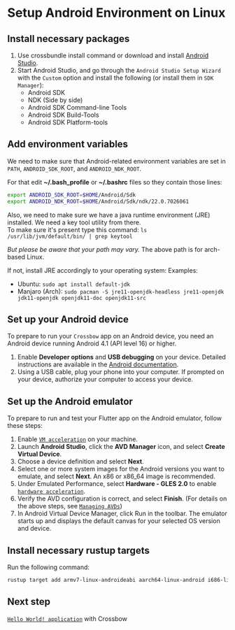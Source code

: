 # Setup Android Environment on Linux

## Install necessary packages

1. Use crossbundle install command or download and install [Android Studio](https://developer.android.com/studio).
2. Start Android Studio, and go through the `Android Studio Setup Wizard` with the `Custom` option and install the following (or install them in `SDK Manager`):
   - Android SDK
   - NDK (Side by side)
   - Android SDK Command-line Tools
   - Android SDK Build-Tools
   - Android SDK Platform-tools

## Add environment variables

We need to make sure that Android-related environment variables are set in `PATH`, `ANDROID_SDK_ROOT`, and `ANDROID_NDK_ROOT`.

For that edit **~/.bash_profile** or **~/.bashrc** files so they contain those lines:

```sh
export ANDROID_SDK_ROOT=$HOME/Android/Sdk
export ANDROID_NDK_ROOT=$HOME/Android/Sdk/ndk/22.0.7026061
```

Also, we need to make sure we have a java runtime environment (JRE) installed. We need a key tool utility from there. <br/>
To make sure it's present type this command: `ls /usr/lib/jvm/default/bin/ | grep keytool`

_But please be aware that your path may vary._ The above path is for arch-based Linux.

If not, install JRE accordingly to your operating system:
Examples:

- Ubuntu: `sudo apt install default-jdk`
- Manjaro (Arch): `sudo pacman -S jre11-openjdk-headless jre11-openjdk jdk11-openjdk openjdk11-doc openjdk11-src`

## Set up your Android device

To prepare to run your `Crossbow` app on an Android device, you need an Android device running Android 4.1 (API level 16) or higher.

1. Enable **Developer options** and **USB debugging** on your device. Detailed instructions are available in the [Android documentation](https://developer.android.com/studio/debug/dev-options).
2. Using a USB cable, plug your phone into your computer. If prompted on your device, authorize your computer to access your device.

## Set up the Android emulator

To prepare to run and test your Flutter app on the Android emulator, follow these steps:

1. Enable [`VM acceleration`](https://developer.android.com/studio/run/emulator-acceleration) on your machine.
2. Launch **Android Studio**, click the **AVD Manager** icon, and select **Create Virtual Device**.
3. Choose a device definition and select **Next**.
4. Select one or more system images for the Android versions you want to emulate, and select **Next**. An x86 or x86_64 image is recommended.
5. Under Emulated Performance, select **Hardware - GLES 2.0** to enable [`hardware acceleration`](https://developer.android.com/studio/run/emulator-acceleration).
6. Verify the AVD configuration is correct, and select **Finish**. (For details on the above steps, see [`Managing AVDs`](https://developer.android.com/studio/run/managing-avds))
7. In Android Virtual Device Manager, click Run in the toolbar. The emulator starts up and displays the default canvas for your selected OS version and device.

## Install necessary rustup targets

Run the following command:

```sh
rustup target add armv7-linux-androideabi aarch64-linux-android i686-linux-android x86_64-linux-android
```

## Next step

[`Hello World! application`](https://github.com/dodorare/crossbow/wiki/Hello-World!) with Crossbow

